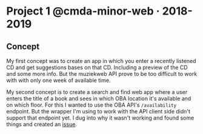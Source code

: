 # Project 1 @cmda-minor-web · 2018-2019

<!-- ## Zoek in de de collectie van de OBA

Het project vindt plaats bij de Centrale OBA. Maandagochtend is om 10.00 uur de kickoff, vrijdag zijn de presentaties van de resultaten. In een week bouwt iedere student een eigen prototype dat bezoekers kan helpen om items uit de OBA collectie te vinden. Technieken geleerd bij [CSS to the Rescue](https://github.com/cmda-minor-web/css-to-the-rescue-1819) en [Web App from Scratch](https://github.com/cmda-minor-web/web-app-from-scratch-1819) worden toegepast bij het bouwen van de de prototypes.

We verzamelen maandagochtend om 09.45 op de 1e verdieping van de Centrale OBA, [Oosterdokskade 143](https://www.google.com/maps/place/OBA+library+of+Amsterdam/@52.3756983,4.9082087,15z/data=!4m2!3m1!1s0x0:0x6b97f693e6ecb494?ved=2ahUKEwioo6OrzubgAhWLNOwKHR6KDQgQ_BIwCnoECAYQCA). -->

## Concept
My first concept was to create an app in which you enter a recently listened CD and get suggestions bases on that CD. Including a preview of the CD and some more info. But the muziekweb API prove to be too difficult to work with with only one week of available time.  

My second concept is to create a search and find web app where a user enters the title of a book and sees in which OBA location it's available and on which floor. For this I wanted to use the OBA API's `/availability` endpoint. But the wrapper I'm using to work with the API client side didn't support that endpoint yet. I dug into why it wasn't working and found some things and created an [issue](https://github.com/maanlamp/OBA-wrapper/issues/2).
